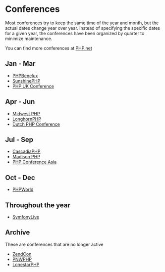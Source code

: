 
# Conferences

Most conferences try to keep the same time of the year and month, but the
actual dates change year over year. Instead of specifying the specific dates
for a given year, the conferences have been organized by quarter to minimize
maintenance.

You can find more conferences at [PHP.net](http://php.net/conferences/index.php)


## Jan - Mar

* [PHPBenelux](https://conference.phpbenelux.eu/)
* [SunshinePHP](http://sunshinephp.com/)
* [PHP UK Conference](https://www.phpconference.co.uk/)


## Apr - Jun

* [Midwest PHP](https://midwestphp.org/)
* [LonghornPHP](https://www.longhornphp.com/)
* [Dutch PHP Conference](https://www.phpconference.nl/)


## Jul - Sep

* [CascadiaPHP](https://cascadiaphp.com/)
* [Madison PHP](http://www.madisonphpconference.com/)
* [PHP Conference Asia](https://2018.phpconf.asia/)


## Oct - Dec

* [PHPWorld](https://world.phparch.com/)


## Throughout the year

* [SymfonyLive](http://live.symfony.com/)


## Archive

These are conferences that are no longer active

* [ZendCon](https://www.zendcon.com/)
* [PNWPHP](http://pnwphp.com)
* [LonestarPHP](http://lonestarphp.com/)

